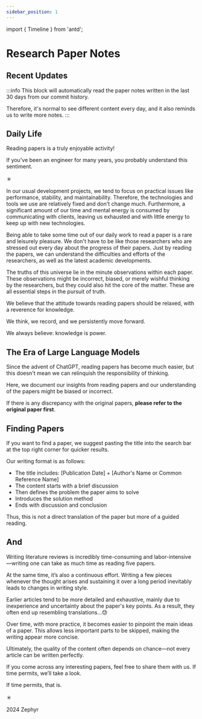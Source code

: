 ```yaml
---
sidebar_position: 1
---
```


import { Timeline } from 'antd';

# Research Paper Notes

## Recent Updates

:::info
This block will automatically read the paper notes written in the last 30 days from our commit history.

Therefore, it's normal to see different content every day, and it also reminds us to write more notes.
:::

<!-- RECENT_UPDATES_START -->

<!-- RECENT_UPDATES_END -->

## Daily Life

Reading papers is a truly enjoyable activity!

If you've been an engineer for many years, you probably understand this sentiment.

＊

In our usual development projects, we tend to focus on practical issues like performance, stability, and maintainability. Therefore, the technologies and tools we use are relatively fixed and don't change much. Furthermore, a significant amount of our time and mental energy is consumed by communicating with clients, leaving us exhausted and with little energy to keep up with new technologies.

Being able to take some time out of our daily work to read a paper is a rare and leisurely pleasure. We don't have to be like those researchers who are stressed out every day about the progress of their papers. Just by reading the papers, we can understand the difficulties and efforts of the researchers, as well as the latest academic developments.

The truths of this universe lie in the minute observations within each paper. These observations might be incorrect, biased, or merely wishful thinking by the researchers, but they could also hit the core of the matter. These are all essential steps in the pursuit of truth.

We believe that the attitude towards reading papers should be relaxed, with a reverence for knowledge.

We think, we record, and we persistently move forward.

We always believe: knowledge is power.

## The Era of Large Language Models

Since the advent of ChatGPT, reading papers has become much easier, but this doesn't mean we can relinquish the responsibility of thinking.

Here, we document our insights from reading papers and our understanding of the papers might be biased or incorrect.

If there is any discrepancy with the original papers, **please refer to the original paper first**.

## Finding Papers

If you want to find a paper, we suggest pasting the title into the search bar at the top right corner for quicker results.

Our writing format is as follows:

- The title includes: [Publication Date] + [Author's Name or Common Reference Name]
- The content starts with a brief discussion
- Then defines the problem the paper aims to solve
- Introduces the solution method
- Ends with discussion and conclusion

Thus, this is not a direct translation of the paper but more of a guided reading.

## And

Writing literature reviews is incredibly time-consuming and labor-intensive—writing one can take as much time as reading five papers.

At the same time, it’s also a continuous effort. Writing a few pieces whenever the thought arises and sustaining it over a long period inevitably leads to changes in writing style.

Earlier articles tend to be more detailed and exhaustive, mainly due to inexperience and uncertainty about the paper's key points. As a result, they often end up resembling translations...😓

Over time, with more practice, it becomes easier to pinpoint the main ideas of a paper. This allows less important parts to be skipped, making the writing appear more concise.

Ultimately, the quality of the content often depends on chance—not every article can be written perfectly.

If you come across any interesting papers, feel free to share them with us. If time permits, we’ll take a look.

If time permits, that is.

＊

2024 Zephyr

